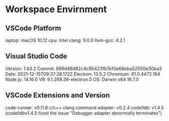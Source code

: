 # Workspace Envirnment
## VSCode Platform
laptop: macOS 10.12
cpu: Intel
clang: 9.0.0
llvm-gcc: 4.2.1
## Visual Studio Code
Version: 1.63.2
Commit: 899d46d82c4c95423fb7e10e68eba52050e30ba3
Date: 2021-12-15T09:37:28.172Z
Electron: 13.5.2
Chromium: 91.0.4472.164
Node.js: 14.16.0
V8: 9.1.269.39-electron.0
OS: Darwin x64 16.7.0
## VSCode Extensions and Version
code-runner: v0.11.6
c/c++ clang command adopter: v0.2.4
codelldb: v1.4.5
(codelldbv1.4.5 fixed the issue "Debugger adapter abnormally terminates")
